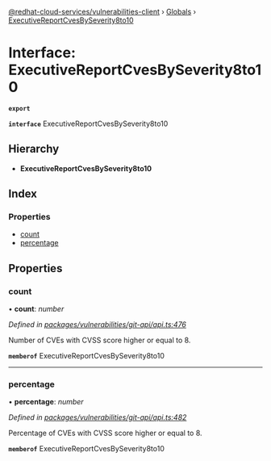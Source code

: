 [@redhat-cloud-services/vulnerabilities-client](../README.md) › [Globals](../globals.md) › [ExecutiveReportCvesBySeverity8to10](executivereportcvesbyseverity8to10.md)

# Interface: ExecutiveReportCvesBySeverity8to10

**`export`** 

**`interface`** ExecutiveReportCvesBySeverity8to10

## Hierarchy

* **ExecutiveReportCvesBySeverity8to10**

## Index

### Properties

* [count](executivereportcvesbyseverity8to10.md#count)
* [percentage](executivereportcvesbyseverity8to10.md#percentage)

## Properties

###  count

• **count**: *number*

*Defined in [packages/vulnerabilities/git-api/api.ts:476](https://github.com/RedHatInsights/javascript-clients/blob/master/packages/vulnerabilities/git-api/api.ts#L476)*

Number of CVEs with CVSS score higher or equal to 8.

**`memberof`** ExecutiveReportCvesBySeverity8to10

___

###  percentage

• **percentage**: *number*

*Defined in [packages/vulnerabilities/git-api/api.ts:482](https://github.com/RedHatInsights/javascript-clients/blob/master/packages/vulnerabilities/git-api/api.ts#L482)*

Percentage of CVEs with CVSS score higher or equal to 8.

**`memberof`** ExecutiveReportCvesBySeverity8to10
